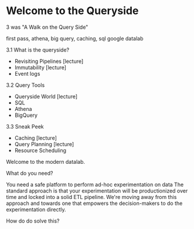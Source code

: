 
# Welcome to the Queryside

3
was "A Walk on the Query Side"

first pass, athena, big query, caching, sql
google datalab

3.1 What is the queryside?
  - Revisiting Pipelines [lecture]
  - Immutability [lecture]
  - Event logs

3.2 Query Tools
  - Queryside World [lecture]
  - SQL
  - Athena
  - BigQuery

3.3 Sneak Peek
  - Caching [lecture]
  - Query Planning [lecture]
  - Resource Scheduling


Welcome to the modern datalab.

What do you need?

You need a safe platform to perform ad-hoc experimentation on data
The standard approach is that your experimentation will be productionized
over time and locked into a solid ETL pipeline.  We're moving away
from this approach and towards one that empowers the decision-makers
to do the experimentation directly.

How do do solve this?
